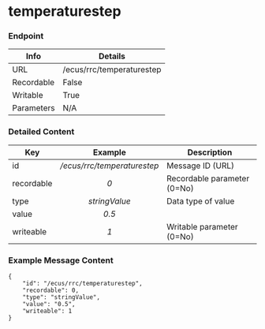 # temperaturestep



### Endpoint

| Info  | Details |
| ------------- | ------------- |
| URL   | /ecus/rrc/temperaturestep   |
| Recordable   | False   |
| Writable   | True   |
| Parameters  | N/A |

### Detailed Content

|  Key  | Example | Description |
| ------------- | :------: | ------------------------------ |
|  id | _/ecus/rrc/temperaturestep_ | Message ID (URL) |
|  recordable | _0_ | Recordable parameter (0=No) |
|  type | _stringValue_ | Data type of value |
|  value | _0.5_ |  |
|  writeable | _1_ | Writable parameter (0=No) |



### Example Message Content
```
{
    "id": "/ecus/rrc/temperaturestep",
    "recordable": 0,
    "type": "stringValue",
    "value": "0.5",
    "writeable": 1
}
```
